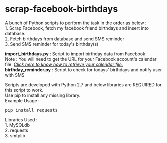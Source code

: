 # scrap-facebook-birthdays
<p>
A bunch of Python scripts to perform the task in the order as below :<br>
1. Scrap Facebook, fetch my facebook friend birthdays and insert into database.<br>
2. Fetch birthdays from database and send SMS reminder<br>
3. Send SMS reminder for today's birthday(s)
</p>
<p>
<b>import_birthdays.py</b>		:	Script to import birthday data from Facebook<br>
Note : You will need to get the URL for your Facebook account's calendar file. <em><a href="https://www.anirudhsethi.in/blog/tech/import-facebook-birthdays-as-calendar/">Click here to know how to retrieve your calendar file.</a></em><br>
<b>birthday_reminder.py</b> 	:	Script to check for todays' birthdays and notify user with SMS<br>
</p>
<p>
Scripts are developed with Python 2.7 and below libraries are REQUIRED for this script to work.<br>
Use pip to install any missing library.<br>
Example Usage : <pre>pip install requests</pre>
</p>
<p>
Libraries Used :<br>
1. MySQLdb<br>
2. requests<br>
3. smtplib<br>
</p>